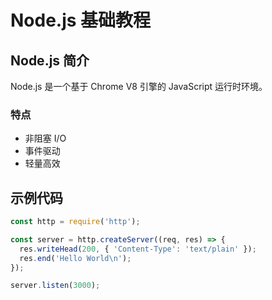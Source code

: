 # Node.js 基础教程

## Node.js 简介

Node.js 是一个基于 Chrome V8 引擎的 JavaScript 运行时环境。

### 特点

- 非阻塞 I/O
- 事件驱动
- 轻量高效

## 示例代码

```javascript
const http = require('http');

const server = http.createServer((req, res) => {
  res.writeHead(200, { 'Content-Type': 'text/plain' });
  res.end('Hello World\n');
});

server.listen(3000);
```